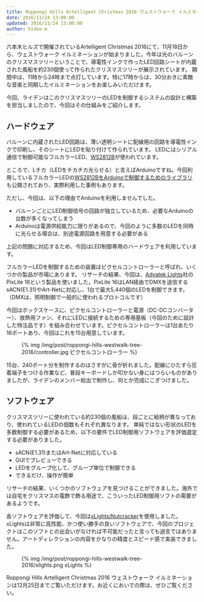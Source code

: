 ```yaml
---
title: Roppongi Hills Artelligent Christmas 2016 ウェストウォーク イルミネーションのLED制御を担当しました
date: 2016/11/24 13:00:00
updated: 2016/11/24 13:00:00
author: hideo-m
---
```

六本木ヒルズで開催されているArtelligent Christmas 2016にて、11月18日から、ウェストウォーク イルミネーションが始まりました。今年は光のバルーンのクリスマスツリーということで、導電性インクで作ったLED回路シートが内蔵された風船を約230個使って作られたクリスマスツリーが展示されています。
期間中は、11時から24時まで点灯しています。特に17時からは、30分おきに素敵な音楽と同期したイルミネーションをお楽しみいただけます。

今回、ライデンはこのクリスマスツリーのLEDを制御するシステムの設計と構築を担当しましたので、今回はその仕組みをご紹介します。


## ハードウェア

バルーンに内蔵されたLED回路は、薄い透明シートに配線用の回路を導電性インクで印刷し、そのシートにLEDを貼り付けて作られています。
LEDにはシリアル通信で制御可能なフルカラーLED、[WS2812B](http://akizukidenshi.com/catalog/g/gI-07915/)が使われています。

ところで、Lチカ（LEDをチカチカ光らせる）と言えばArduinoですね。今回利用しているフルカラーLEDの[WS2812BをArduinoで制御するためのライブラリ](https://github.com/adafruit/Adafruit_NeoPixel)も公開されており、実際利用した事例もあります。

ただし、今回は、以下の理由でArduinoを利用しませんでした。

* バルーンごとにLED制御信号の回路が独立しているため、必要なArduinoの台数が多くなってしまう
* Arduinoは電源供給能力に限りがあるので、今回のように多数のLEDを同時に光らせる場合は、別途電源回路を用意する必要がある

上記の問題に対応するため、今回はLED制御専用のハードウェアを利用しています。

フルカラーLEDを制御するための装置はピクセルコントローラーと呼ばれ、いくつかの製品が市場にあります。
リサーチの結果、今回は、[Advatek Lights](http://www.advateklights.com/)社のPixLite 16という製品を使いました。PixLite 16はLAN経由でDMXを送信するsACN(E1.31)やArt-Netに対応し、1台で最大5,440個のLEDを制御できます。（DMXは、照明制御で一般的に使われるプロトコルです）

今回はボックスケースに、ピクセルコントローラーと電源（DC-DCコンバーター）、放熱用ファン、それにLEDに接続するための専用基板（今回のために設計した特注品です）を組み合わせています。ピクセルコントローラーは1台あたり16ポートあり、今回はこれを15台用意しています。

<figure class="centered">{% img /img/post/roppongi-hills-westwalk-tree-2016/controller.jpg ピクセルコントローラー %}</figure>

15台、240ポート分を制作するのはさすがに骨が折れました。配線にひたすら圧着端子をつける作業など、普段キーボードしか叩かない身にはつらいものがありましたが、ライデンのメンバー総出で制作し、何とか完成にこぎつけました。


## ソフトウェア

クリスマスツリーに使われている約230個の風船は、段ごとに絵柄が異なっており、使われているLEDの個数もそれぞれ異なります。
単純ではない形状のLEDを多数制御する必要があるため、以下の要件でLED制御用ソフトウェアを評価選定する必要がありました。

* sACN(E1.31)またはArt-Netに対応している
* GUIでプレビューできる
* LEDをグループ化して、グループ単位で制御できる
* できるだけ、操作が簡単

リサーチの結果、いくつかのソフトウェアを見つけることができました。海外では自宅をクリスマスの電飾で飾る用途で、こういったLED制御用ソフトの需要があるようです。

各ソフトウェアを評価して、今回は[xLights/Nutcracker](http://xlights.org/)を使用しました。xLightsは非常に高性能、かつ使い勝手の良いソフトウェアで、今回のプロジェクトはこのソフトとの出会いがなければ不可能だったと言っても過言ではありません。アートディレクションの内容をかなりの精度とスピード感で実装できました。

<figure class="centered">{% img /img/post/roppongi-hills-westwalk-tree-2016/xlights.png xLights %}</figure>

Roppongi Hills Artelligent Christmas 2016 ウェストウォーク イルミネーションは12月25日までご覧いただけます。お近くにおいでの際は、ぜひご覧ください。
